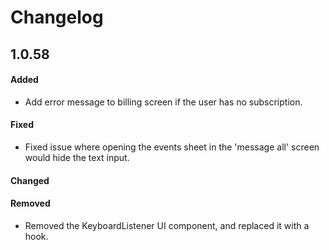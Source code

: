 # Changelog

## 1.0.58

#### Added

- Add error message to billing screen if the user has no subscription.

#### Fixed

- Fixed issue where opening the events sheet in the 'message all' screen would hide the text input.

#### Changed

#### Removed

- Removed the KeyboardListener UI component, and replaced it with a hook.
